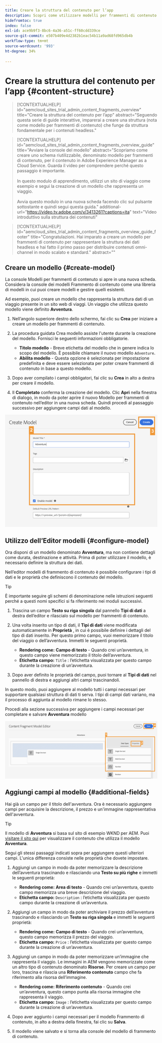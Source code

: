 ```yaml
---
title: Creare la struttura del contenuto per l’app
description: Scopri come utilizzare modelli per frammenti di contenuto AEM per creare la struttura che funge da base per i contenuti headless.
hidefromtoc: true
index: false
exl-id: ace9b9f3-8bc6-4a36-a51c-ff60cdd339ce
source-git-commit: e507b409e4d2382b1eac54b11a9ad68fd965db4b
workflow-type: tm+mt
source-wordcount: '993'
ht-degree: 34%

---
```



# Creare la struttura del contenuto per l’app {#content-structure}

>[!CONTEXTUALHELP]
>id="aemcloud_sites_trial_admin_content_fragments_overview"
>title="Creare la struttura del contenuto per l’app"
>abstract="Seguendo questa serie di guide interattive, imparerai a creare una struttura (nota come modello per frammenti di contenuto) che funge da struttura fondamentale per i contenuti headless."

>[!CONTEXTUALHELP]
>id="aemcloud_sites_trial_admin_content_fragments_overview_guide"
>title="Avviare la console del modello"
>abstract="Scopriamo come creare uno schema riutilizzabile, denominato modello per frammenti di contenuto, per il contenuto in Adobe Experience Manager as a Cloud Service. Guarda il video per comprendere perché questo passaggio è importante. <br><br>In questo modulo di apprendimento, utilizzi un sito di viaggio come esempio e segui la creazione di un modello che rappresenta un viaggio.<br><br>Avvia questo modulo in una nuova scheda facendo clic sul pulsante sottostante e quindi segui questa guida."
>additional-url="https://video.tv.adobe.com/v/3413261?captions=ita" text="Video introduttivo sulla struttura dei contenuti"

>[!CONTEXTUALHELP]
>id="aemcloud_sites_trial_admin_content_fragments_overview_guide_footer"
>title="Congratulazioni. Hai imparato a creare un modello per frammenti di contenuto per rappresentare la struttura dei dati headless e hai fatto il primo passo per distribuire contenuti omni-channel in modo scalato e standard."
>abstract=""

## Creare un modello {#create-model}

La console Modelli per frammenti di contenuto si apre in una nuova scheda. Considera la console dei modelli Frammento di contenuto come una libreria di modelli in cui puoi creare modelli e gestire quelli esistenti.

Ad esempio, puoi creare un modello che rappresenta la struttura dati di un viaggio presente in un sito web di viaggi. Un viaggio che utilizza questo modello viene definito **Avventura**.

1. Nell’angolo superiore destro dello schermo, fai clic su **Crea** per iniziare a creare un modello per frammenti di contenuto.

1. La procedura guidata Crea modello assiste l&#39;utente durante la creazione del modello. Fornisci le seguenti informazioni obbligatorie.

   * **Titolo modello** - Breve etichetta del modello che in genere indica lo scopo del modello. È possibile chiamare il nuovo modello `Adventure`.
   * **Abilita modello** - Questa opzione è selezionata per impostazione predefinita e deve essere selezionata per poter creare frammenti di contenuto in base a questo modello.

1. Dopo aver compilato i campi obbligatori, fai clic su **Crea** in alto a destra per creare il modello.

1. Il **Completato** conferma la creazione del modello. Clic **Apri** nella finestra di dialogo, in modo da poter aprire il nuovo Modello per frammenti di contenuto nell’editor in una nuova scheda. Quindi procedi al passaggio successivo per aggiungere campi dati al modello.

![Passaggi due e tre della creazione di un modello di frammento di contenuto](assets/do-not-localize/create-model.png)

## Utilizzo dell’Editor modelli {#configure-model}

Ora disponi di un modello denominato **Avventura**, ma non contiene dettagli come durata, destinazione e attività. Prima di poter utilizzare il modello, è necessario definire la struttura dei dati.

Nell’editor modelli di frammento di contenuto è possibile configurare i tipi di dati e le proprietà che definiscono il contenuto del modello.

>[!TIP]
>
>È importante seguire gli schemi di denominazione nelle istruzioni seguenti perché a questi nomi specifici si fa riferimento nei moduli successivi.

1. Trascina un campo **Testo su riga singola** dal pannello **Tipi di dati** a destra dell’editor e rilascialo sul modello per frammenti di contenuto.

1. Una volta inserito un tipo di dati, il **Tipi di dati** viene modificata automaticamente in **Proprietà** , in cui è possibile definire i dettagli del tipo di dati inserito. Per questo primo campo, vuoi memorizzare il titolo del viaggio o dell’avventura. Immetti le seguenti proprietà.

   * **Rendering come:** **Campo di testo** - Quando crei un’avventura, in questo campo viene memorizzato il titolo dell’avventura.
   * **Etichetta campo:** `Title` : l’etichetta visualizzata per questo campo durante la creazione di un’avventura.

1. Dopo aver definito le proprietà del campo, puoi tornare al **Tipi di dati** nel pannello di destra e aggiungi altri campi trascinandoli.

In questo modo, puoi aggiungere al modello tutti i campi necessari per supportare qualsiasi struttura di dati ti serva. I tipi di campi dati variano, ma il processo di aggiunta al modello rimane lo stesso.

Procedi alla sezione successiva per aggiungere i campi necessari per completare e salvare **Avventura** modello

![Passaggi uno, due e tre per aggiungere campi al modello](assets/do-not-localize/define-model-fields.png)

## Aggiungi campi al modello {#additional-fields}

Hai già un campo per il titolo dell&#39;avventura. Ora è necessario aggiungere campi per acquisire la descrizione, il prezzo e un&#39;immagine rappresentativa dell&#39;avventura.

>[!TIP]
>
>Il modello di **Avventura** si basa sul sito di esempio WKND per AEM. Puoi [visitare il sito qui](https://wknd.site/us/en/adventures/yosemite-backpacking.html) per visualizzare il contenuto che utilizza il modello **Avventura**.

Segui gli stessi passaggi indicati sopra per aggiungere questi ulteriori campi. L&#39;unica differenza consiste nelle proprietà che dovete impostare.

1. Aggiungi un campo in modo da poter memorizzare la descrizione dell’avventura trascinando e rilasciando una **Testo su più righe** e immetti le seguenti proprietà:

   * **Rendering come:** **Area di testo** - Quando crei un’avventura, questo campo memorizza una breve descrizione del viaggio.
   * **Etichetta campo:** `Description` : l’etichetta visualizzata per questo campo durante la creazione di un’avventura.

1. Aggiungi un campo in modo da poter archiviare il prezzo dell’avventura trascinando e rilasciando un **Testo su riga singola** e immetti le seguenti proprietà:

   * **Rendering come:** **Campo di testo** - Quando crei un’avventura, questo campo memorizza il prezzo del viaggio.
   * **Etichetta campo:** `Price` : l’etichetta visualizzata per questo campo durante la creazione di un’avventura.

1. Aggiungi un campo in modo da poter memorizzare un’immagine che rappresenta il viaggio. Le immagini in AEM vengono memorizzate come un altro tipo di contenuto denominato **Risorse**. Per creare un campo per loro, trascina e rilascia una **Riferimento contenuto** campo che fa riferimento alla risorsa dell’immagine.

   * **Rendering come:** **Riferimento contenuto** - Quando crei un’avventura, questo campo punta alla risorsa immagine che rappresenta il viaggio.
   * **Etichetta campo:** `Image` : l’etichetta visualizzata per questo campo durante la creazione di un’avventura.

1. Dopo aver aggiunto i campi necessari per il modello Frammento di contenuto, in alto a destra della finestra, fai clic su **Salva**.

1. Il modello viene salvato e si torna alla console del modello di frammento di contenuto.
